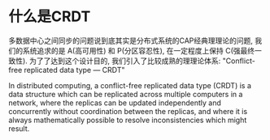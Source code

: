 
# 什么是CRDT
多数据中心之间同步的问题说到底其实是分布式系统的CAP经典理理论的问题, 我们的系统追求的是 A(高可用性) 和 P(分区容忍性), 在⼀定程度上保持 C(强最终⼀致性). 为了了达到这个设计⽬的, 我们引⼊了比较成熟的理理论体系: "Conflict-free replicated data type — CRDT"

In distributed computing, a conflict-free replicated data type (CRDT) is a data structure which can be replicated across multiple computers in a network, where the replicas can be updated independently and concurrently without coordination between the replicas, and where it is always mathematically possible to resolve inconsistencies which might result.